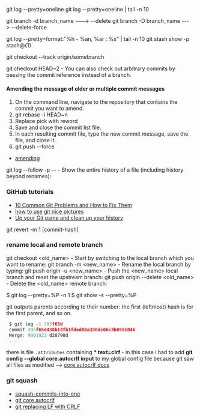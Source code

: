 git log --pretty=oneline
git log --pretty=oneline | tail -n 10

git branch -d branch_name ---> --delete
git branch -D branch_name ---> --delete-force

git log --pretty=format:"%h - %an, %ar : %s" | tail -n 10
git stash show -p stash@{1}

git checkout --track origin/somebranch

git checkout HEAD~2 - You can also check out arbitrary commits by passing the commit reference instead of a branch.

#### Amending the message of older or multiple commit messages

1. On the command line, navigate to the repository that contains the commit you want to amend.
2. git rebase -i HEAD~n
3. Replace pick with reword
4. Save and close the commit list file.
5. In each resulting commit file, type the new commit message, save the file, and close it.
6. git push --force

- [amending](https://help.github.com/en/articles/changing-a-commit-message)

git log --follow -p -- <file> - Show the entire history of a file (including history beyond renames):

### GitHub tutorials

- [10 Common Git Problems and How to Fix Them](https://citizen428.net/10-common-git-problems-and-how-to-fix-them-e8d809299f08)
- [how to use git nice pictures](https://rachelcarmena.github.io/2018/12/12/how-to-teach-git.html)
- [Up your Git game and clean up your history](https://dev.to/christopherkade/up-your-git-game-and-clean-up-your-history-4j3j)

git revert -m 1 [commit-hash]

### rename local and remote branch

git checkout <old_name> - Start by switching to the local branch which you want to rename:
git branch -m <new_name> - Rename the local branch by typing:
git push origin -u <new_name> - Push the <new_name> local branch and reset the upstream branch:
git push origin --delete <old_name> - Delete the <old_name> remote branch:

$ git log --pretty=%P -n 1 <commit>
$ git show -s --pretty=%P <commit>

git outputs parents according to their number: the first (leftmost) hash is for the first parent, and so on.

```js
 $ git log -1 395f65d
 commit 395f65d438b13fb1fded88a330dc06c3b0951046
 Merge: 9901923 d28790d
 ...
```

there is file `.attributes` containing **\* text=clrf** - in this case i had to add **git config --global core.autocrlf input** to my global config file because git saw all files as modified --> [core.autocrlf docs](https://adaptivepatchwork.com/2012/03/01/mind-the-end-of-your-line/)

### git squash

- [squash-commits-into-one](https://www.internalpointers.com/post/squash-commits-into-one-git)
- [git core.autocrlf](https://stackoverflow.com/questions/3206843/how-line-ending-conversions-work-with-git-core-autocrlf-between-different-operat)
- [git replacing LF with CRLF](https://stackoverflow.com/questions/1967370/git-replacing-lf-with-crlf)
